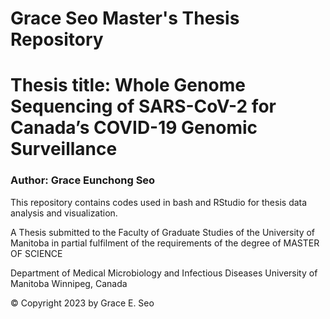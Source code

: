# Grace Seo Master's Thesis Repository

# Thesis title: Whole Genome Sequencing of SARS-CoV-2 for Canada’s COVID-19 Genomic Surveillance
### Author: Grace Eunchong Seo

This repository contains codes used in bash and RStudio for thesis data analysis and visualization.

A Thesis submitted to the Faculty of Graduate Studies of the University of Manitoba
in partial fulfilment of the requirements of the degree of MASTER OF SCIENCE

Department of Medical Microbiology and Infectious Diseases
University of Manitoba
Winnipeg, Canada

© Copyright 2023 by Grace E. Seo

